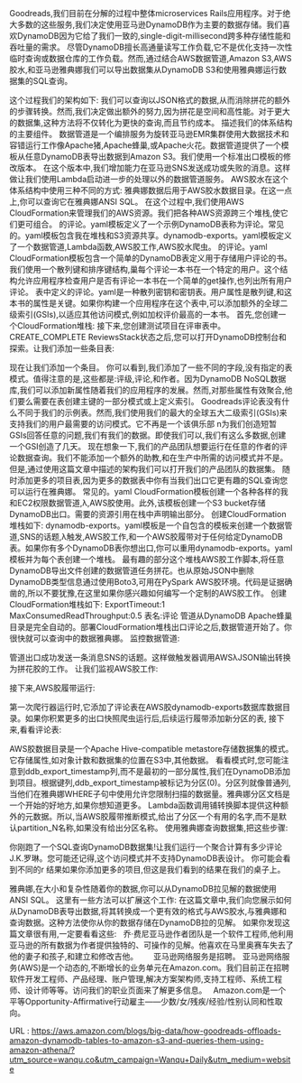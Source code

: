 Goodreads,我们目前在分解的过程中整体microservices Rails应用程序。对于绝大多数的这些服务,我们决定使用亚马逊DynamoDB作为主要的数据存储。我们喜欢DynamoDB因为它给了我们一致的,single-digit-millisecond跨多种存储性能和吞吐量的需求。 
 尽管DynamoDB擅长高通量读写工作负载,它不是优化支持一次性临时查询或数据仓库的工作负载。然而,通过结合AWS数据管道,Amazon S3,AWS胶水,和亚马逊雅典娜我们可以导出数据集从DynamoDB S3和使用雅典娜运行数据集的SQL查询。 
  
 这个过程我们的架构如下: 
 我们可以查询以JSON格式的数据,从而消除拼花的额外的步骤转换。然而,我们决定做出额外的努力,因为拼花是空间和高性能。对于更大的数据集,这种方法将不仅转化为更快的查询,而且节约成本。 
 描述我们的体系结构的主要组件。 
 数据管道是一个编排服务为旋转亚马逊EMR集群使用大数据技术和容错运行工作像Apache猪,Apache蜂巢,或Apache火花。数据管道提供了一个模板从任意DynamoDB表导出数据到Amazon S3。我们使用一个标准出口模板的修改版本。 
 在这个版本中,我们增加能力在亚马逊SNS发送成功或失败的消息。这样做让我们使用Lambda启动进一步的处理以外的数据管道服务。 
 AWS胶水在这个体系结构中使用三种不同的方式: 
 雅典娜数据后用于AWS胶水数据目录。在这一点上,你可以查询它在雅典娜ANSI SQL。 
 在这个过程中,我们使用AWS CloudFormation来管理我们的AWS资源。我们把各种AWS资源跨三个堆栈,使它们更可组合。 
 的评论。yaml模板定义了一个示例DynamoDB表称为评论。常见的。yaml模板包含我在堆栈和S3资源共享。dynamodb-exports。yaml模板定义了一个数据管道,Lambda函数,AWS胶工作,AWS胶水爬虫。 
 的评论。yaml CloudFormation模板包含一个简单的DynamoDB表定义用于存储用户评论的书。我们使用一个散列键和排序键结构,巢每个评论一本书在一个特定的用户。这个结构允许应用程序检查用户是否有评论一本书在一个简单的get操作,也列出所有用户评论。 
 表中定义的评论。yaml是一种散列密钥和密钥表。用户属性是散列键,和这本书的属性是关键。如果你构建一个应用程序在这个表中,可以添加额外的全球二级索引(GSIs),以适应其他访问模式,例如加权评价最高的一本书。 
 首先,您创建一个CloudFormation堆栈: 
 接下来,您创建测试项目在评审表中。CREATE_COMPLETE ReviewsStack状态之后,您可以打开DynamoDB控制台和探索。让我们添加一些条目表: 
  
  
 现在让我们添加一个条目。 
 你可以看到,我们添加了一些不同的字段,没有指定的表模式。值得注意的是,这些都是:评级,评论,和作者。因为DynamoDB NoSQL数据库,我们可以添加新属性随着我们的应用程序的发展。然而,对那些属性有效聚合,他们要么需要在表创建主键的一部分模式或上定义索引。 
 Goodreads评论表没有什么不同于我们的示例表。然而,我们使用我们的最大的全球五大二级索引(GSIs)来支持我们的用户最需要的访问模式。它不再是一个该俱乐部 
 n为我们创造短暂GSIs回答任意的问题,我们有我们的数据。即使我们可以,我们有这么多数据,创建一个GSI创造了几天。 
 现在想象一下,我们的产品团队想要运行在任意的作者的评论数据查询。我们不能添加一个额外的助教,和在生产中所需的访问模式并不是。但是,通过使用这篇文章中描述的架构我们可以打开我们的产品团队的数据集。 
 随时添加更多的项目表,因为更多的数据表中你有当我们出口它更有趣的SQL查询您可以运行在雅典娜。 
 常见的。yaml CloudFormation模板创建一个各种各样的我和EC2权限数据管道,λ,AWS胶使用。此外,该模板创建一个S3 bucket存储DynamoDB出口。需要的资源引用在栈中声明输出部分。 
 创建CloudFormation堆栈如下: 
 dynamodb-exports。yaml模板是一个自包含的模板来创建一个数据管道,SNS的话题,λ触发,AWS胶工作,和一个AWS胶履带对于任何给定DynamoDB表。如果你有多个DynamoDB表你想出口,你可以重用dynamodb-exports。yaml模板并为每个表创建一个堆栈。 
 最有趣的部分这个堆栈AWS胶工作脚本,将任意DynamoDB导出文件创建的数据管道任务拼花。也从原始JSON中删除DynamoDB类型信息通过使用Boto3,可用在PySpark AWS胶环境。代码是证据确凿的,所以不要犹豫,在这里如果你感兴趣如何编写一个定制的AWS胶工作。 
 创建CloudFormation堆栈如下: 
 ExportTimeout:1 
 MaxConsumedReadThroughput:0.5 
 表名:评论 
 管道从DynamoDB Apache蜂巢目录是完全自动的。部署CloudFormation堆栈出口评论之后,数据管道开始了。你很快就可以查询中的数据雅典娜。 
 监控数据管道: 
  
  
  
  
 管道出口成功发送一条消息SNS的话题。这样做触发器调用AWSλJSON输出转换为拼花胶的工作。 
 让我们监视AWS胶工作: 
  
 接下来,AWS胶履带运行: 
  
 第一次爬行器运行时,它添加了评论表在AWS胶dynamodb-exports数据库数据目录。如果你积累更多的出口快照爬虫运行后,后续运行履带添加新分区的表, 
 接下来,看看评论表: 
  
  
 AWS胶数据目录是一个Apache Hive-compatible metastore存储数据集的模式。它存储属性,如对象计数和数据集的位置在S3中,其他数据。 
 看看模式时,您可能注意到ddb_export_timestamp列,而不是最初的一部分属性,我们在DynamoDB添加到项目。根据键列,ddb_export_timestamp被标记为分区(0)。分区列就像普通列,当他们在雅典娜WHERE子句中使用允许您限制扫描的数据量。雅典娜分区文档是一个开始的好地方,如果你想知道更多。 
 Lambda函数调用铺转换脚本提供这种额外的元数据。所以,当AWS胶履带推断模式,给出了分区一个有用的名字,而不是默认partition_N名称,如果没有给出分区名称。 
 使用雅典娜查询数据集,把这些步骤: 
  
  
 你刚跑了一个SQL查询DynamoDB数据集!让我们运行一个聚合计算有多少评论J.K.罗琳。您可能还记得,这个访问模式并不支持DynamoDB表设计。 
 你可能会看到不同的r 
 结果如果你添加更多的项目,但这是我们看到的结果在我们的桌子上。 
  
 雅典娜,在大小和复杂性随着你的数据,你可以从DynamoDB拉见解的数据使用ANSI SQL。 
 这里有一些方法可以扩展这个工作: 
 在这篇文章中,我们向您展示如何从DynamoDB表导出数据,将其转换成一个更有效的格式与AWS胶水,与雅典娜和查询数据。这种方法使你从你的数据存储在DynamoDB拉的见解。 
 如果你发现这篇文章很有用,一定要看看这些: 
   
 乔·费尼亚马逊作者团队是一个软件工程师,他利用亚马逊的所有数据为作者提供独特的、可操作的见解。他喜欢在马里奥赛车失去了他的妻子和孩子,和建立和修改吉他。 
   
   
   
 亚马逊网络服务是招聘。 
 亚马逊网络服务(AWS)是一个动态的,不断增长的业务单元在Amazon.com。我们目前正在招聘软件开发工程师、产品经理、账户管理,解决方案架构师,支持工程师、系统工程师、设计师等等。访问我们的职业页面来了解更多信息。 
   
 Amazon.com是一个平等Opportunity-Affirmative行动雇主——少数/女/残疾/经验/性别认同和性取向。 
   
   
  
   
  URL : https://aws.amazon.com/blogs/big-data/how-goodreads-offloads-amazon-dynamodb-tables-to-amazon-s3-and-queries-them-using-amazon-athena/?utm_source=wanqu.co&utm_campaign=Wanqu+Daily&utm_medium=website